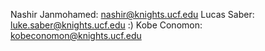 Nashir Janmohamed: nashir@knights.ucf.edu
Lucas Saber: luke.saber@knights.ucf.edu :)
Kobe Conomon: kobeconomon@knights.ucf.edu
